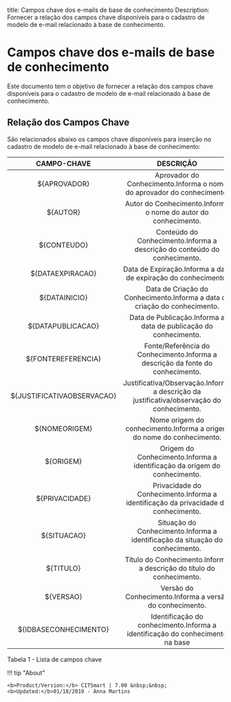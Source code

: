 title: Campos chave dos e-mails de base de conhecimento
Description: Fornecer a relação dos campos chave disponíveis para o cadastro de modelo de e-mail relacionado à base de conhecimento.
# Campos chave dos e-mails de base de conhecimento


Este documento tem o objetivo de fornecer a relação dos campos chave disponíveis
para o cadastro de modelo de e-mail relacionado à base de conhecimento.

Relação dos Campos Chave
----------------------------

São relacionados abaixo os campos chave disponíveis para inserção no cadastro de
modelo de e-mail relacionado à base de conhecimento:

|         CAMPO-CHAVE        |                                         DESCRIÇÃO                                         |
|:--------------------------:|:-----------------------------------------------------------------------------------------:|
|        ${APROVADOR}        |           Aprovador do Conhecimento.Informa o nome do aprovador do conhecimento.          |
|          ${AUTOR}          |               Autor do Conhecimento.Informa o nome do autor do conhecimento.              |
|         ${CONTEUDO}        |         Conteúdo do Conhecimento.Informa a descrição do conteúdo do conhecimento.         |
|      ${DATAEXPIRACAO}      |               Data de Expiração.Informa a data de expiração do conhecimento.              |
|        ${DATAINICIO}       |         Data de Criação do Conhecimento.Informa a data de criação do conhecimento.        |
|      ${DATAPUBLICACAO}     |              Data de Publicação.Informa a data de publicação do conhecimento.             |
|     ${FONTEREFERENCIA}     |       Fonte/Referência do Conhecimento.Informa a descrição da fonte do conhecimento.      |
| ${JUSTIFICATIVAOBSERVACAO} | Justificativa/Observação.Informa a descrição da justificativa/observação do conhecimento. |
|        ${NOMEORIGEM}       |           Nome origem do conhecimento.Informa a origem do nome do conhecimento.           |
|          ${ORIGEM}         |         Origem do Conhecimento.Informa a identificação da origem do conhecimento.         |
|       ${PRIVACIDADE}       |    Privacidade do Conhecimento.Informa a identificação da privacidade do conhecimento.    |
|         ${SITUACAO}        |       Situação do Conhecimento.Informa a identificação da situação do conhecimento.       |
|          ${TITULO}         |           Título do Conhecimento.Informa a descrição do título do conhecimento.           |
|          ${VERSAO}         |                  Versão do Conhecimento.Informa a versão do conhecimento.                 |
|    ${IDBASECONHECIMENTO}   |       Identificação do conhecimento.Informa a identificação do conhecimento na base       |

Tabela 1 - Lista de campos chave

!!! tip "About"

    <b>Product/Version:</b> CITSmart | 7.00 &nbsp;&nbsp;
    <b>Updated:</b>01/18/2019 - Anna Martins
